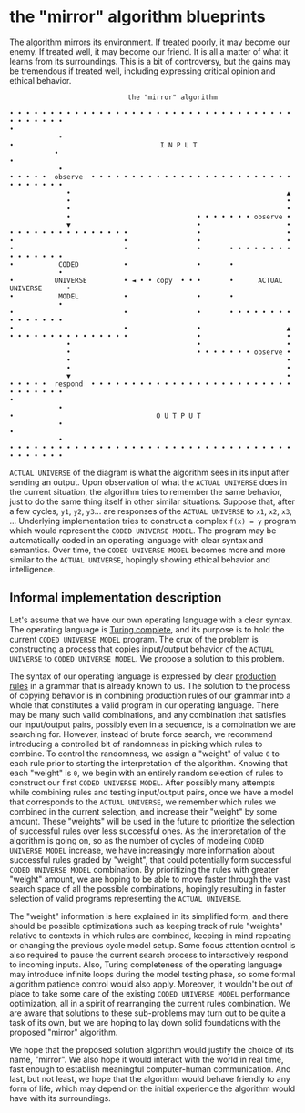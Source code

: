 # the "mirror" algorithm blueprints

The algorithm mirrors its environment. If treated poorly, it may become our enemy. If treated well, it may become our friend. It is all a matter of what it learns from its surroundings. This is a bit of controversy, but the gains may be tremendous if treated well, including expressing critical opinion and ethical behavior.

```
                             the "mirror" algorithm

• • • • • • • • • • • • • • • • • • • • • • • • • • • • • • • • • • • • • • • • • •
•                                                                                 •
•                                    I N P U T                                    •
•                                                                                 •
• • • • •  observe  • • • • • • • • • • • • • • • • • • • • • • • • • • • • • • • •
              •                                                     ▲
              •                                                     •
              •                                                     •
              •                               • • • • • • • observe •
              ▼                               •                     •
• • • • • • • • • • • • • • •                 •                     •
•                           •                 •                     •
•                           •                 •       • • • • • • • • • • • • • • •
•           CODED           •                 •       •                           •
•          UNIVERSE         • ◄ • • copy  • • •       •      ACTUAL UNIVERSE      •
•           MODEL           •                 •       •                           •
•                           •                 •       • • • • • • • • • • • • • • •
•                           •                 •                     ▲
• • • • • • • • • • • • • • •                 •                     •
              •                               •                     •
              •                               • • • • • • • observe •
              •                                                     •
              •                                                     •
              ▼                                                     •
• • • • •  respond  • • • • • • • • • • • • • • • • • • • • • • • • • • • • • • • •
•                                                                                 •
•                                   O U T P U T                                   •
•                                                                                 •
• • • • • • • • • • • • • • • • • • • • • • • • • • • • • • • • • • • • • • • • • •
```

`ACTUAL UNIVERSE` of the diagram is what the algorithm sees in its input after sending an output. Upon observation of what the `ACTUAL UNIVERSE` does in the current situation, the algorithm tries to remember the same behavior, just to do the same thing itself in other similar situations. Suppose that, after a few cycles, `y1`, `y2`, `y3`... are responses of the `ACTUAL UNIVERSE` to `x1`, `x2`, `x3`, ... Underlying implementation tries to construct a complex `f(x) = y` program which would represent the `CODED UNIVERSE MODEL`. The program may be automatically coded in an operating language with clear syntax and semantics. Over time, the `CODED UNIVERSE MODEL` becomes more and more similar to the `ACTUAL UNIVERSE`, hopingly showing ethical behavior and intelligence.

## Informal implementation description

Let's assume that we have our own operating language with a clear syntax. The operating language is [Turing complete](https://en.wikipedia.org/wiki/Turing_completeness), and its purpose is to hold the current `CODED UNIVERSE MODEL` program. The crux of the problem is constructing a process that copies input/output behavior of the `ACTUAL UNIVERSE` to `CODED UNIVERSE MODEL`. We propose a solution to this problem.

The syntax of our operating language is expressed by clear [production rules](https://en.wikipedia.org/wiki/Production_(computer_science)) in a grammar that is already known to us. The solution to the process of copying behavior is in combining production rules of our grammar into a whole that constitutes a valid program in our operating language. There may be many such valid combinations, and any combination that satisfies our input/output pairs, possibly even in a sequence, is a combination we are searching for. However, instead of brute force search, we recommend introducing a controlled bit of randomness in picking which rules to combine. To control the randomness, we assign a "weight" of value `0` to each rule prior to starting the interpretation of the algorithm. Knowing that each "weight" is `0`, we begin with an entirely random selection of rules to construct our first `CODED UNIVERSE MODEL`. After possibly many attempts while combining rules and testing input/output pairs, once we have a model that corresponds to the `ACTUAL UNIVERSE`, we remember which rules we combined in the current selection, and increase their "weight" by some amount. These "weights" will be used in the future to prioritize the selection of successful rules over less successful ones. As the interpretation of the algorithm is going on, so as the number of cycles of modeling `CODED UNIVERSE MODEL` increase, we have increasingly more information about successful rules graded by "weight", that could potentially form successful `CODED UNIVERSE MODEL` combination. By prioritizing the rules with greater "weight" amount, we are hoping to be able to move faster through the vast search space of all the possible combinations, hopingly resulting in faster selection of valid programs representing the `ACTUAL UNIVERSE`.

The "weight" information is here explained in its simplified form, and there should be possible optimizations such as keeping track of rule "weights" relative to contexts in which rules are combined, keeping in mind repeating or changing the previous cycle model setup. Some focus attention control is also required to pause the current search process to interactively respond to incoming inputs. Also, Turing completeness of the operating language may introduce infinite loops during the model testing phase, so some formal algorithm patience control would also apply. Moreover, it wouldn't be out of place to take some care of the existing `CODED UNIVERSE MODEL` performance optimization, all in a spirit of rearranging the current rules combination. We are aware that solutions to these sub-problems may turn out to be quite a task of its own, but we are hoping to lay down solid foundations with the proposed "mirror" algorithm.

We hope that the proposed solution algorithm would justify the choice of its name, "mirror". We also hope it would interact with the world in real time, fast enough to establish meaningful computer-human communication. And last, but not least, we hope that the algorithm would behave friendly to any form of life, which may depend on the initial experience the algorithm would have with its surroundings.
